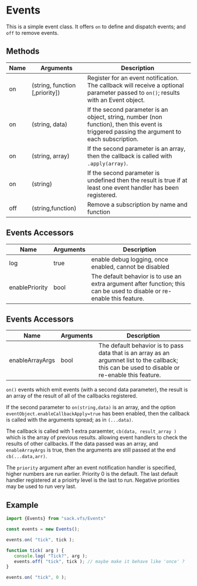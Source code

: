 # Events

This is a simple event class.  It offers `on` to define and dispatch events; and `off` to remove events.



## Methods
|Name| Arguments | Description |
|---|---|---|
|on  | (string, function [,priority]) | Register for an event notification.  The callback will receive a optional parameter passed to `on()`; results with an Event object. |
|on  | (string, data)| If the second parameter is an object, string, number (non function), then this event is triggered passing the argument to each subscription.|
|on  | (string, array)| If the second parameter is an array, then the callback is called with `.apply(array)`.|
|on  | (string)| If the second parameter is undefined then the result is true if at least one event handler has been registered.|
|off | (string,function) | Remove a subscription by name and function |

## Events Accessors

|Name| Arguments | Description |
|---|---|---|
|log | true | enable debug logging, once enabled, cannot be disabled |
|enablePriority | bool | The default behavior is to use an extra argument after function; this can be used to disable or re-enable this feature. |

## Events Accessors

|Name| Arguments | Description |
|---|---|---|
|enableArrayArgs | bool | The default behavior is to pass data that is an array as an argumnet list to the callback; this can be used to disable or re-enable this feature.


`on()` events which emit events (with a second data parameter), the result is an array of the result of all of the callbacks registered.

If the second parameter to `on(string,data)` is an array, and the option `eventObject.enableCallbackApply=true` has been enabled, then
the callback is called with the arguments spread; as in `(...data)`.

The callback is called with 1 extra paraemter, `cb(data, result_array )` which is the array of previous results. allowing event handlers to check the results of other
callbacks.  If the data passed was an array, and `enableArrayArgs` is true, then the arguments are still passed at the end `cb(...data,arr)`.

The `priority` argument after an event notification handler is specified, higher numbers are run earlier.  Priority 0 is the default.  The last
default handler registered at a prioirty level is the last to run.  Negative priorities may be used to run very last.

## Example

``` js
import {Events} from "sack.vfs/Events"

const events = new Events();

events.on( "tick", tick );

function tick( arg ) {
   console.log( "Tick?", arg );
   events.off( "tick", tick ); // maybe make it behave like 'once' ?
}

events.on( "tick", 0 );
```
